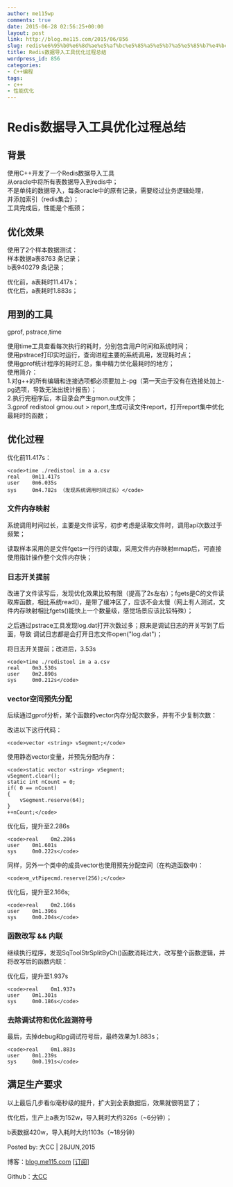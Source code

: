 ```yaml
---
author: me115wp
comments: true
date: 2015-06-28 02:56:25+00:00
layout: post
link: http://blog.me115.com/2015/06/856
slug: redis%e6%95%b0%e6%8d%ae%e5%af%bc%e5%85%a5%e5%b7%a5%e5%85%b7%e4%bc%98%e5%8c%96%e8%bf%87%e7%a8%8b%e6%80%bb%e7%bb%93
title: Redis数据导入工具优化过程总结
wordpress_id: 856
categories:
- C++编程
tags:
- c++
- 性能优化
---
```


# Redis数据导入工具优化过程总结

 

## 背景

 

使用C++开发了一个Redis数据导入工具     
从oracle中将所有表数据导入到redis中；      
不是单纯的数据导入，每条oracle中的原有记录，需要经过业务逻辑处理，      
并添加索引（redis集合）；      
工具完成后，性能是个瓶颈；

 

## 优化效果

 

使用了2个样本数据测试：     
样本数据a表8763 条记录；      
b表940279 条记录；

 

优化前，a表耗时11.417s；     
优化后，a表耗时1.883s； 

 

## 用到的工具

 

gprof, pstrace,time

 

使用time工具查看每次执行的耗时，分别包含用户时间和系统时间；     
使用pstrace打印实时运行，查询进程主要的系统调用，发现耗时点；      
使用gprof统计程序的耗时汇总，集中精力优化最耗时的地方；      
使用简介：      
1.对g++的所有编辑和连接选项都必须要加上-pg（第一天由于没有在连接处加上-pg选项，导致无法出统计报告）；      
2.执行完程序后，本目录会产生gmon.out文件；      
3.gprof redistool gmou.out > report,生成可读文件report，打开report集中优化最耗时的函数；

 

## 优化过程

 

优化前11.417s：

 
    
    <code>time ./redistool im a a.csv
    real    0m11.417s
    user    0m6.035s
    sys     0m4.782s （发现系统调用时间过长）</code>





### 文件内存映射





系统调用时间过长，主要是文件读写，初步考虑是读取文件时，调用api次数过于频繁；
    
读取样本采用的是文件fgets一行行的读取，采用文件内存映射mmap后，可直接使用指针操作整个文件内存快；





### 日志开关提前





改进了文件读写后，发现优化效果比较有限（提高了2s左右）；fgets是C的文件读取库函数，相比系统read()，是带了缓冲区了，应该不会太慢（网上有人测试，文件内存映射相比fgets()能快上一个数量级，感觉场景应该比较特殊）；





之后通过pstrace工具发现log.dat打开次数过多；原来是调试日志的开关写到了后面，导致 调试日志都是会打开日志文件open("log.dat")；
    
将日志开关提前；改进后，3.53s




    
    <code>time ./redistool im a a.csv
    real    0m3.530s
    user    0m2.890s
    sys     0m0.212s</code>





### vector空间预先分配





后续通过gprof分析，某个函数的vector内存分配次数多，并有不少复制次数：
    
改进以下这行代码：




    
    <code>vector <string> vSegment;</code>





使用静态vector变量，并预先分配内存：




    
    <code>static vector <string> vSegment;
    vSegment.clear();
    static int nCount = 0;
    if( 0 == nCount)
    {
        vSegment.reserve(64);
    }
    ++nCount;</code>





优化后，提升至2.286s




    
    <code>real    0m2.286s
    user    0m1.601s
    sys     0m0.222s</code>





同样，另外一个类中的成员vector也使用预先分配空间（在构造函数中)：




    
    <code>m_vtPipecmd.reserve(256);</code>





优化后，提升至2.166s;




    
    <code>real    0m2.166s
    user    0m1.396s
    sys     0m0.204s</code>





### 函数改写 && 内联





继续执行程序，发现SqToolStrSplitByCh()函数消耗过大，改写整个函数逻辑，并将改写后的函数内联：
    
优化后，提升至1.937s




    
    <code>real    0m1.937s
    user    0m1.301s
    sys     0m0.186s</code>





### 去除调试符和优化监测符号





最后，去掉debug和pg调试符号后，最终效果为1.883s；




    
    <code>real    0m1.883s
    user    0m1.239s
    sys     0m0.191s</code>





## 满足生产要求





以上最后几步看似毫秒级的提升，扩大到全表数据后，效果就很明显了；
    
优化后，生产上a表为152w，导入耗时大约326s（~6分钟）；

    
b表数据420w，导入耗时大约1103s（~18分钟）





Posted by: 大CC | 28JUN,2015
    
博客：[blog.me115.com](http://blog.me115.com) [[订阅](http://blog.me115.com/feed)]

    
Github：[大CC](https://github.com/me115)
